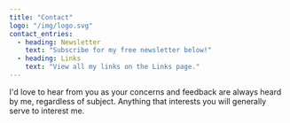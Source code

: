 ```yaml
---
title: "Contact"
logo: "/img/logo.svg"
contact_entries:
  - heading: Newsletter
    text: "Subscribe for my free newsletter below!"
  - heading: Links
    text: "View all my links on the Links page."
---
```


I'd love to hear from you as your concerns and feedback are always heard by me, regardless of subject. Anything that interests you will generally serve to interest me.
